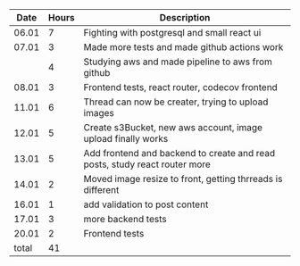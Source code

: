 |Date   | Hours 	  | Description 	| 
|-------|-----------|---------------|
|06.01  | 7         |Fighting with postgresql and small react ui|
|07.01 | 3         |Made more tests and made github actions work|
|       |4          |Studying aws and made pipeline to aws from github|
|08.01  | 3         |Frontend tests, react router, codecov frontend|
|11.01  | 6         |Thread can now be creater, trying to upload images|
|12.01  | 5         |Create s3Bucket, new aws account, image upload finally works|
|13.01  | 5         |Add frontend and backend to create and read posts, study react router more|
|14.01  | 2          |Moved image resize to front, getting thrreads is different|
|16.01  | 1           | add validation to post content|
|17.01  |3            |more backend tests   |
|20.01  |2            |Frontend tests|
|total | 41        |               |

